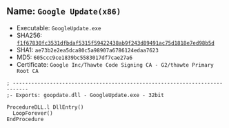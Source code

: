 ## Name: `Google Update(x86)`

* Executable: `GoogleUpdate.exe`
* SHA256: [`f1f67830fc3531dfbdaf5315f59422438ab9f243d89491ac75d1818e7ed98b5d`](https://www.hybrid-analysis.com/search?query=f1f67830fc3531dfbdaf5315f59422438ab9f243d89491ac75d1818e7ed98b5d)
* SHA1: `ae73b2e2ea5dca80c5a98907a6786124edaa7623`
* MD5: `605ccc9ce1839bc5583017df7cae27a6`
* Certificate: `Google Inc/Thawte Code Signing CA - G2/thawte Primary Root CA`

```
; ---------------------------------------------------------------------------
;- Exports: goopdate.dll - GoogleUpdate.exe - 32bit

ProcedureDLL.l DllEntry()
  LoopForever()
EndProcedure
```
